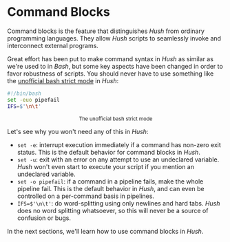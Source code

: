 # Command Blocks

Command blocks is the feature that distinguishes *Hush* from ordinary programming languages. They allow *Hush* scripts to seamlessly invoke and interconnect external programs.

Great effort has been put to make command syntax in *Hush* as similar as we're used to in *Bash*, but some key aspects have been changed in order to favor robustness of scripts. You should never have to use something like the [unofficial bash strict mode](http://redsymbol.net/articles/unofficial-bash-strict-mode/) in *Hush*:

```bash
#!/bin/bash
set -euo pipefail
IFS=$'\n\t'
```
<p align="center">
	<small>The unofficial bash strict mode</small>
</p>

Let's see why you won't need any of this in *Hush*:
- `set -e`: interrupt execution immediately if a command has non-zero exit status. This is the default behavior for command blocks in *Hush*.
- `set -u`: exit with an error on any attempt to use an undeclared variable. *Hush* won't even start to execute your script if you mention an undeclared variable.
- `set -o pipefail`: if a command in a pipeline fails, make the whole pipeline fail. This is the default behavior in *Hush*, and can even be controlled on a per-command basis in pipelines.
- `IFS=$'\n\t'`: do word-splitting using only newlines and hard tabs. *Hush* does no word splitting whatsoever, so this will never be a source of confusion or bugs.

In the next sections, we'll learn how to use command blocks in *Hush*.
